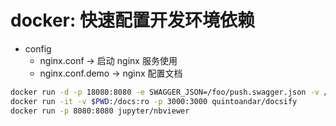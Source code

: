 # docker: 快速配置开发环境依赖

- config
  - nginx.conf -> 启动 nginx 服务使用
  - nginx.conf.demo -> nginx 配置文档

```sh
docker run -d -p 18080:8080 -e SWAGGER_JSON=/foo/push.swagger.json -v /opt/php-swagger:/foo swaggerapi/swagger-ui
docker run -it -v $PWD:/docs:ro -p 3000:3000 quintoandar/docsify
docker run -p 8080:8080 jupyter/nbviewer
```
